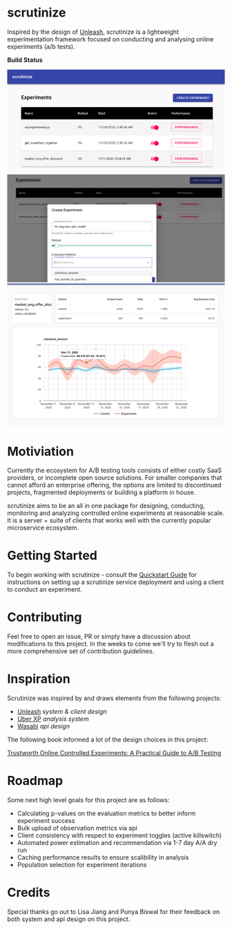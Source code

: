# scrutinize

Inspired by the design of [Unleash](https://github.com/Unleash/unleash), scrutinize is a lightweight experimentation framework focused on conducting and analysing online experiments (a/b tests).

__Build Status__

![Experiment List](docs/readme/experiment_list.png)
![Adding an Experiment](docs/readme/add_experiment.png)
![Analysing Experiment Performance](docs/readme/reporting.png)

# Motiviation

Currently the ecosystem for A/B testing tools consists of either costly SaaS providers, or incomplete open source solutions. For smaller companies that cannot afford an enterprise offering, the options are limited to discontinued projects, fragmented deployments or building a platform in house.

scrutinize aims to be an all in one package for designing, conducting, monitoring and analyzing controlled online experiments at reasonable scale. It is a server + suite of clients that works well with the currently popular microservice ecosystem.

# Getting Started

To begin working with scrutinize - consult the [Quickstart Guide](docs/quickstart/QUICKSTART.md) for instructions on setting up a scrutinize service deployment and using a client to conduct an experiment.

# Contributing

Feel free to open an issue, PR or simply have a discussion about modifications to this project. In the weeks to come we'll try to flesh out a more comprehensive set of contribution guidelines.

# Inspiration

Scrutinize was inspired by and draws elements from the following projects:

 - [Unleash](https://github.com/Unleash/unleash) _system & client design_
 - [Uber XP](https://eng.uber.com/xp/) _analysis system_
 - [Wasabi](https://github.com/intuit/wasabi) _api design_

The following book informed a lot of the design choices in this project:

[Trustworth Online Controlled Experiments: A Practical Guide to A/B Testing](https://books.google.com/books/about/Trustworthy_Online_Controlled_Experiment.html?id=bJY1yAEACAAJ)

# Roadmap

Some next high level goals for this project are as follows:

 - Calculating p-values on the evaluation metrics to better inform experiment success
 - Bulk upload of observation metrics via api
 - Client consistency with respect to experiment toggles (active killswitch)
 - Automated power estimation and recommendation via 1-7 day A/A dry run
 - Caching performance results to ensure scalibility in analysis
 - Population selection for experiment iterations

# Credits

Special thanks go out to Lisa Jiang and Punya Biswal for their feedback on both system and api design on this project.
